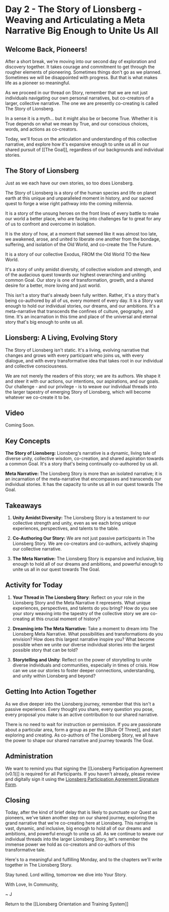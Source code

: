 # Day 2 - The Story of Lionsberg - Weaving and Articulating a Meta Narrative Big Enough to Unite Us All

  
## Welcome Back, Pioneers!

After a short break, we're moving into our second day of exploration and discovery together. It takes courage and commitment to get through the rougher elements of pioneering. Sometimes things don't go as we planned. Sometimes we will be disappointed with progress. But that is what makes life as a pioneer so meaningful. 

As we proceed in our thread on Story, remember that we are not just individuals navigating our own personal narratives, but co-creators of a larger, collective narrative. The one we are presently co-creating is called The Story of Lionsberg. 

In a sense it is a myth... but it might also be or become True. Whether it is True depends on what we mean by True, and our conscious choices, words, and actions as co-creators.

Today, we'll focus on the articulation and understanding of this collective narrative, and explore how it's expansive enough to unite us all in our shared pursuit of [[The Goal]], regardless of our backgrounds and individual stories.

## The Story of Lionsberg

Just as we each have our own stories, so too does Lionsberg. 

The Story of Lionsberg is a story of the human species and life on planet earth at this unique and unparalleled moment in history, and our sacred quest to forge a wise right pathway into the coming millennia. 

It is a story of the unsung heroes on the front lines of every battle to make our world a better place, who are facing into challenges far to great for any of us to confront and overcome in isolation. 

It is the story of how, at a moment that seemed like it was almost too late, we awakened, arose, and united to liberate one another from the bondage, suffering, and isolation of the Old World, and co-create the The Future. 

It is a story of our collective Exodus, FROM the Old World TO the New World. 

It's a story of unity amidst diversity, of collective wisdom and strength, and of the audacious quest towards our highest overarching and uniting common Goal. Our story is one of transformation, growth, and a shared desire for a better, more loving and just world.

This isn't a story that's already been fully written. Rather, it's a story that's being co-authored by all of us, every moment of every day. It is a Story vast enough to hold our individual stories, our dreams, and our ambitions. It's a meta-narrative that transcends the confines of culture, geography, and time. It's an incarnation in this time and place of the universal and eternal story that's big enough to unite us all.

## Lionsberg: A Living, Evolving Story

The Story of Lionsberg isn't static. It's a living, evolving narrative that changes and grows with every participant who joins us, with every dialogue, and with every transformative idea that takes root in our individual and collective consciousness.

We are not merely the readers of this story; we are its authors. We shape it and steer it with our actions, our intentions, our aspirations, and our goals. Our challenge - and our privilege - is to weave our individual threads into the larger tapestry of emerging Story of Lionsberg, which will become whatever we co-create it to be. 

## Video

Coming Soon. 

## Key Concepts

**The Story of Lionsberg:** Lionsberg's narrative is a dynamic, living tale of diverse unity, collective wisdom, co-creation, and shared aspiration towards a common Goal. It's a story that's being continually co-authored by us all.

**Meta Narrative:** The Lionsberg Story is more than an isolated narrative; it is an incarnation of the meta-narrative that encompasses and transcends our individual stories. It has the capacity to unite us all in our quest towards The Goal.

## Takeaways

1. **Unity Amidst Diversity:** The Lionsberg Story is a testament to our collective strength and unity, even as we each bring unique experiences, perspectives, and talents to the table.
    
2. **Co-Authoring Our Story:** We are not just passive participants in The Lionsberg Story. We are co-creators and co-authors, actively shaping our collective narrative.
    
3. **The Meta Narrative:** The Lionsberg Story is expansive and inclusive, big enough to hold all of our dreams and ambitions, and powerful enough to unite us all in our quest towards The Goal.
    

## Activity for Today

1. **Your Thread in The Lionsberg Story**: Reflect on your role in the Lionsberg Story and the Meta Narrative it represents. What unique experiences, perspectives, and talents do you bring? How do you see your story weaving into the tapestry of the collective story we are co-creating at this crucial moment of history?
    
2. **Dreaming into The Meta Narrative:** Take a moment to dream into The Lionsberg Meta Narrative. What possibilities and transformations do you envision? How does this largest narrative inspire you? What become possible when we unite our diverse individual stories into the largest possible story that can be told? 

3. **Storytelling and Unity**: Reflect on the power of storytelling to unite diverse individuals and communities, especially in times of crisis. How can we use our stories to foster deeper connections, understanding, and unity within Lionsberg and beyond?

## Getting Into Action Together

As we dive deeper into the Lionsberg journey, remember that this isn't a passive experience. Every thought you share, every question you pose, every proposal you make is an active contribution to our shared narrative.

There is no need to wait for instruction or permission. If you are passionate about a particular area, form a group as per the [[Rule Of Three]], and start exploring and creating. As co-authors of The Lionsberg Story, we all have the power to shape our shared narrative and journey towards The Goal.

## Administration

We want to remind you that signing the [[Lionsberg Participation Agreement (v0.1)]] is required for all Participants. If you haven't already, please review and digitally sign it using the [Lionsberg Participation Agreement Signature Form](https://forms.gle/zWKpbvfQv1f6xYfe6).

## Closing

Today, after the kind of brief delay that is likely to punctuate our Quest as pioneers, we've taken another step on our shared journey, exploring the grand narrative that we're co-creating here at Lionsberg. This narrative is vast, dynamic, and inclusive, big enough to hold all of our dreams and ambitions, and powerful enough to unite us all. As we continue to weave our individual threads into the larger Lionsberg Story, let's remember the immense power we hold as co-creators and co-authors of this transformative tale.

Here's to a meaningful and fulfilling Monday, and to the chapters we'll write together in The Lionsberg Story.

Stay tuned. Lord willing, tomorrow we dive into Your Story. 

With Love, In Community,

~ J

Return to the [[Lionsberg Orientation and Training System]]